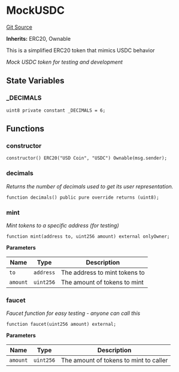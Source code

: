 # MockUSDC
[Git Source](https://github.com/Quantillon-Labs/smart-contracts/quantillon-protocol/blob/d4ff9dd61a04d59de40a8b136ac832356918d46a/src/mocks/MockUSDC.sol)

**Inherits:**
ERC20, Ownable

This is a simplified ERC20 token that mimics USDC behavior

*Mock USDC token for testing and development*


## State Variables
### _DECIMALS

```solidity
uint8 private constant _DECIMALS = 6;
```


## Functions
### constructor


```solidity
constructor() ERC20("USD Coin", "USDC") Ownable(msg.sender);
```

### decimals

*Returns the number of decimals used to get its user representation.*


```solidity
function decimals() public pure override returns (uint8);
```

### mint

*Mint tokens to a specific address (for testing)*


```solidity
function mint(address to, uint256 amount) external onlyOwner;
```
**Parameters**

|Name|Type|Description|
|----|----|-----------|
|`to`|`address`|The address to mint tokens to|
|`amount`|`uint256`|The amount of tokens to mint|


### faucet

*Faucet function for easy testing - anyone can call this*


```solidity
function faucet(uint256 amount) external;
```
**Parameters**

|Name|Type|Description|
|----|----|-----------|
|`amount`|`uint256`|The amount of tokens to mint to caller|


